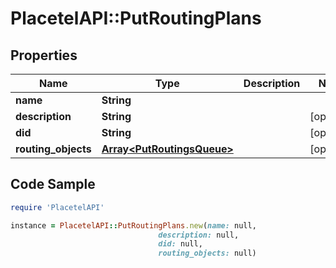 # PlacetelAPI::PutRoutingPlans

## Properties

Name | Type | Description | Notes
------------ | ------------- | ------------- | -------------
**name** | **String** |  | 
**description** | **String** |  | [optional] 
**did** | **String** |  | [optional] 
**routing_objects** | [**Array&lt;PutRoutingsQueue&gt;**](PutRoutingsQueue.md) |  | [optional] 

## Code Sample

```ruby
require 'PlacetelAPI'

instance = PlacetelAPI::PutRoutingPlans.new(name: null,
                                 description: null,
                                 did: null,
                                 routing_objects: null)
```


